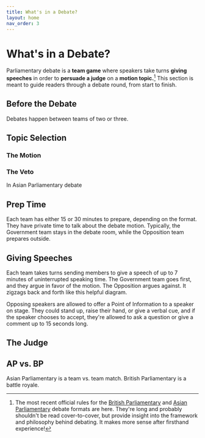 ```yaml
---
title: What's in a Debate?
layout: home
nav_order: 3
---
```


# What's in a Debate?
Parliamentary debate is a **team game** where speakers take turns **giving speeches** in order to **persuade a judge** on a **motion topic.**[^1] This section is meant to guide readers through a debate round, from start to finish.

## Before the Debate
Debates happen between teams of two or three. 

## Topic Selection

### The Motion

### The Veto
In Asian Parliamentary debate

## Prep Time
Each team has either 15 or 30 minutes to prepare, depending on the format. They have private time to talk about the debate motion. Typically, the Government team stays in the debate room, while the Opposition team prepares outside.

## Giving Speeches
Each team takes turns sending members to give a speech of up to 7 minutes of uninterrupted speaking time. The Government team goes first, and they argue in favor of the motion. The Opposition argues against. It zigzags back and forth like this helpful diagram.

Opposing speakers are allowed to offer a Point of Information to a speaker on stage. They could stand up, raise their hand, or give a verbal cue, and if the speaker chooses to accept, they're allowed to ask a question or give a comment up to 15 seconds long.

## The Judge

## AP vs. BP
Asian Parliamentary is a team vs. team match. British Parliamentary is a battle royale.

[^1]: The most recent official rules for the [British Parliamentary](https://sadcdebate.com/files/WUDC-Manual-2024.pdf) and [Asian Parliamentary](https://docs.google.com/document/d/1JoJa0oqDfW06vAQb3eBcAX37oG9p2g0hRO44vvCHv_Q/edit?tab=t.0) debate formats are here. They're long and probably shouldn't be read cover-to-cover, but provide insight into the framework and philosophy behind debating. It makes more sense after firsthand experience!
